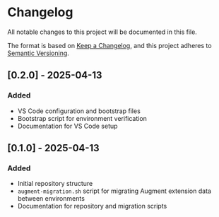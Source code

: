 # Changelog

All notable changes to this project will be documented in this file.

The format is based on [Keep a Changelog](https://keepachangelog.com/en/1.0.0/),
and this project adheres to [Semantic Versioning](https://semver.org/spec/v2.0.0.html).

## [0.2.0] - 2025-04-13

### Added
- VS Code configuration and bootstrap files
- Bootstrap script for environment verification
- Documentation for VS Code setup

## [0.1.0] - 2025-04-13

### Added
- Initial repository structure
- `augment-migration.sh` script for migrating Augment extension data between environments
- Documentation for repository and migration scripts
